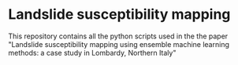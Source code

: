 # Landslide susceptibility mapping

This repository contains all the python scripts used in the the paper "Landslide susceptibility mapping using ensemble machine learning methods: a case study in Lombardy, Northern Italy"
